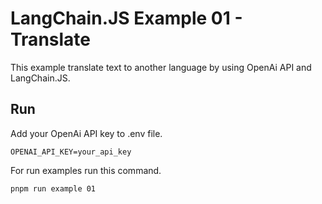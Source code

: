 # LangChain.JS Example 01 - Translate
This example translate text to another language by using OpenAi API and LangChain.JS.

## Run
Add your OpenAi API key to .env file.
```
OPENAI_API_KEY=your_api_key
```

For run examples run this command.

```
pnpm run example 01
```
